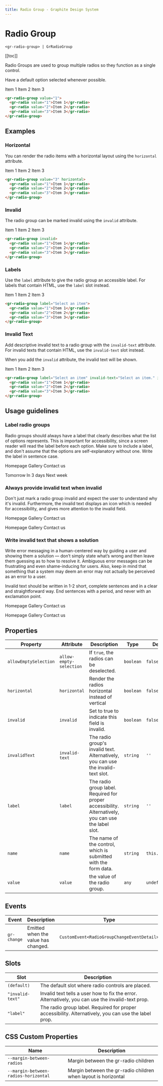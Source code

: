 ```yaml
---
title: Radio Group - Graphite Design System
---
```


# Radio Group

`<gr-radio-group> | GrRadioGroup`

[[toc]]

Radio Groups are used to group multiple radios so they function as a single control.

Have a default option selected whenever possible.

<gr-radio-group value="1">
  <gr-radio value="1">Item 1</gr-radio>
  <gr-radio value="2">Item 2</gr-radio>
  <gr-radio value="3">Item 3</gr-radio>
</gr-radio-group>

```html
<gr-radio-group value="1">
  <gr-radio value="1">Item 1</gr-radio>
  <gr-radio value="2">Item 2</gr-radio>
  <gr-radio value="3">Item 3</gr-radio>
</gr-radio-group>
```

## Examples

### Horizontal

You can render the radio items with a horizontal layout using the `horizontal` attribute.

<gr-radio-group value="3" horizontal>
  <gr-radio value="1">Item 1</gr-radio>
  <gr-radio value="2">Item 2</gr-radio>
  <gr-radio value="3">Item 3</gr-radio>
</gr-radio-group>

```html
<gr-radio-group value="3" horizontal>
  <gr-radio value="1">Item 1</gr-radio>
  <gr-radio value="2">Item 2</gr-radio>
  <gr-radio value="3">Item 3</gr-radio>
</gr-radio-group>
```

### Invalid

The radio group can be marked invalid using the `invalid` attribute.

<gr-radio-group invalid>
  <gr-radio value="1">Item 1</gr-radio>
  <gr-radio value="2">Item 2</gr-radio>
  <gr-radio value="3">Item 3</gr-radio>
</gr-radio-group>

```html
<gr-radio-group invalid>
  <gr-radio value="1">Item 1</gr-radio>
  <gr-radio value="2">Item 2</gr-radio>
  <gr-radio value="3">Item 3</gr-radio>
</gr-radio-group>
```

### Labels

Use the `label` attribute to give the radio group an accessible label. For labels that contain HTML, use the `label` slot instead.

<gr-radio-group label="Select an item">
  <gr-radio value="1">Item 1</gr-radio>
  <gr-radio value="2">Item 2</gr-radio>
  <gr-radio value="3">Item 3</gr-radio>
</gr-radio-group>

```html
<gr-radio-group label="Select an item">
  <gr-radio value="1">Item 1</gr-radio>
  <gr-radio value="2">Item 2</gr-radio>
  <gr-radio value="3">Item 3</gr-radio>
</gr-radio-group>
```

### Invalid Text

Add descriptive invalid text to a radio group with the `invalid-text` attribute. For invalid texts that contain HTML, use the `invalid-text` slot instead.

When you add the `invalid` attribute, the invalid text will be shown.

<gr-radio-group label="Select an item" invalid-text="Select an item." invalid>
  <gr-radio value="1">Item 1</gr-radio>
  <gr-radio value="2">Item 2</gr-radio>
  <gr-radio value="3">Item 3</gr-radio>
</gr-radio-group>

```html
<gr-radio-group label="Select an item" invalid-text="Select an item." invalid>
  <gr-radio value="1">Item 1</gr-radio>
  <gr-radio value="2">Item 2</gr-radio>
  <gr-radio value="3">Item 3</gr-radio>
</gr-radio-group>
```

## Usage guidelines

### Label radio groups

Radio groups should always have a label that clearly describes what the list of options represents. This is important for accessibility, since a screen reader will read the label before each option. Make sure to include a label, and don't assume that the options are self-explanatory without one. Write the label in sentence case.

<div class="usage-guidelines usage-guidelines-do">

<ion-icon name="checkmark-circle" class="icon"></ion-icon>

<gr-radio-group label="Landing page" value="homepage">
  <gr-radio value="homepage">Homepage</gr-radio>
  <gr-radio value="gallery">Gallery</gr-radio>
  <gr-radio value="contact-us">Contact us</gr-radio>
</gr-radio-group>

</div>

<div class="usage-guidelines usage-guidelines-dont">

<ion-icon name="close-circle" class="icon"></ion-icon>

<gr-radio-group value="tomorrow">
  <gr-radio value="tomorrow">Tomorrow</gr-radio>
  <gr-radio value="in-3-days">In 3 days</gr-radio>
  <gr-radio value="next-week">Next week</gr-radio>
</gr-radio-group>

</div>

### Always provide invalid text when invalid

Don't just mark a radio group invalid and expect the user to understand why it's invalid. Furthermore, the invalid text displays an icon which is needed for accessibility, and gives more attention to the invalid field.

<div class="usage-guidelines usage-guidelines-do">

<ion-icon name="checkmark-circle" class="icon"></ion-icon>

<gr-radio-group label="Landing page" invalid-text="Select the landing page you want." invalid>
  <gr-radio value="homepage">Homepage</gr-radio>
  <gr-radio value="gallery">Gallery</gr-radio>
  <gr-radio value="contact-us">Contact us</gr-radio>
</gr-radio-group>

</div>

<div class="usage-guidelines usage-guidelines-dont">

<ion-icon name="close-circle" class="icon"></ion-icon>

<gr-radio-group label="Landing page" invalid>
  <gr-radio value="homepage">Homepage</gr-radio>
  <gr-radio value="gallery">Gallery</gr-radio>
  <gr-radio value="contact-us">Contact us</gr-radio>
</gr-radio-group>

</div>

### Write invalid text that shows a solution

Write error messaging in a human-centered way by guiding a user and showing them a solution — don’t simply state what’s wrong and then leave them guessing as to how to resolve it. Ambiguous error messages can be frustrating and even shame-inducing for users. Also, keep in mind that something that a system may deem an error may not actually be perceived as an error to a user.

Invalid text should be written in 1-2 short, complete sentences and in a clear and straightforward way. End sentences with a period, and never with an exclamation point.

<div class="usage-guidelines usage-guidelines-do">

<ion-icon name="checkmark-circle" class="icon"></ion-icon>

<gr-radio-group label="Landing page" invalid-text="Select the landing page you want." invalid>
  <gr-radio value="homepage">Homepage</gr-radio>
  <gr-radio value="gallery">Gallery</gr-radio>
  <gr-radio value="contact-us">Contact us</gr-radio>
</gr-radio-group>

</div>

<div class="usage-guidelines usage-guidelines-dont">

<ion-icon name="close-circle" class="icon"></ion-icon>

<gr-radio-group label="Landing page" invalid-text="Invalid field" invalid>
  <gr-radio value="homepage">Homepage</gr-radio>
  <gr-radio value="gallery">Gallery</gr-radio>
  <gr-radio value="contact-us">Contact us</gr-radio>
</gr-radio-group>

</div>

## Properties

| Property              | Attribute               | Description                                                                                          | Type      | Default        |
| --------------------- | ----------------------- | ---------------------------------------------------------------------------------------------------- | --------- | -------------- |
| `allowEmptySelection` | `allow-empty-selection` | If `true`, the radios can be deselected.                                                             | `boolean` | `false`        |
| `horizontal`          | `horizontal`            | Render the radios horizontal instead of vertical                                                     | `boolean` | `false`        |
| `invalid`             | `invalid`               | Set to true to indicate this field is invalid.                                                       | `boolean` | `false`        |
| `invalidText`         | `invalid-text`          | The radio group's invalid text. Alternatively, you can use the invalid-text slot.                    | `string`  | `''`           |
| `label`               | `label`                 | The radio group label. Required for proper accessibility. Alternatively, you can use the label slot. | `string`  | `''`           |
| `name`                | `name`                  | The name of the control, which is submitted with the form data.                                      | `string`  | `this.inputId` |
| `value`               | `value`                 | the value of the radio group.                                                                        | `any`     | `undefined`    |

## Events

| Event       | Description                         | Type                                       |
| ----------- | ----------------------------------- | ------------------------------------------ |
| `gr-change` | Emitted when the value has changed. | `CustomEvent<RadioGroupChangeEventDetail>` |

## Slots

| Slot             | Description                                                                                          |
| ---------------- | ---------------------------------------------------------------------------------------------------- |
| `(default)`      | The default slot where radio controls are placed.                                                    |
| `"invalid-text"` | Invalid text tells a user how to fix the error. Alternatively, you can use the invalid-text prop.    |
| `"label"`        | The radio group label. Required for proper accessibility. Alternatively, you can use the label prop. |

## CSS Custom Properties

| Name                                 | Description                                                    |
| ------------------------------------ | -------------------------------------------------------------- |
| `--margin-between-radios`            | Margin between the gr-radio children                           |
| `--margin-between-radios-horizontal` | Margin between the gr-radio children when layout is horizontal |
